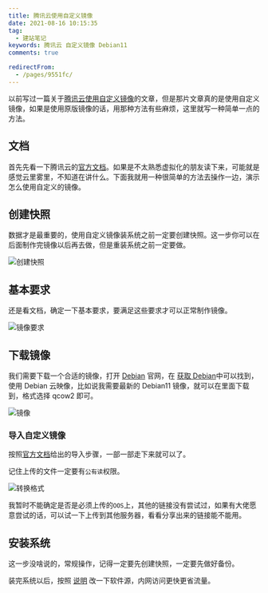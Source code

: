 ```yaml
---
title: 腾讯云使用自定义镜像
date: 2021-08-16 10:15:35
tag: 
  - 建站笔记
keywords: 腾讯云 自定义镜像 Debian11
comments: true

redirectFrom:
  - /pages/9551fc/
---
```


以前写过一篇关于[腾讯云使用自定义镜像](/2019/custom-mirror.html)的文章，但是那片文章真的是使用自定义镜像，如果是使用原版镜像的话，用那种方法有些麻烦，这里就写一种简单一点的方法。

<!-- more -->

## 文档

首先先看一下腾讯云的[官方文档](https://cloud.tencent.com/document/product/213/4942)。如果是不太熟悉虚拟化的朋友读下来，可能就是感觉云里雾里，不知道在讲什么。下面我就用一种很简单的方法去操作一边，演示怎么使用自定义的镜像。

## 创建快照

数据才是最重要的，使用自定义镜像装系统之前一定要创建快照。这一步你可以在后面制作完镜像以后再去做，但是重装系统之前一定要做。

![创建快照](./img/0.avif)

## 基本要求

还是看文档，确定一下基本要求，要满足这些要求才可以正常制作镜像。

![镜像要求](./img/1.avif)

## 下载镜像

我们需要下载一个合适的镜像，打开 [Debian](https://www.debian.org/) 官网，在 [获取 Debian](https://www.debian.org/distrib/)中可以找到，使用 Debian 云映像，比如说我需要最新的 Debian11 镜像，就可以在里面下载到，格式选择 qcow2 即可。

![镜像](./img/Snipaste_2021-08-16_09-51-10.avif)

### 导入自定义镜像

按照[官方文档](https://cloud.tencent.com/document/product/213/4945#.E5.AF.BC.E5.85.A5.E6.AD.A5.E9.AA.A4)给出的导入步骤，一部一部走下来就可以了。

记住上传的文件一定要有`公有读`权限。

![转换格式](./img/9.avif)

我暂时不能确定是否是必须上传的`OOS`上，其他的链接没有尝试过，如果有大佬愿意尝试的话，可以试一下上传到其他服务器，看看分享出来的链接能不能用。

## 安装系统

这一步没啥说的，常规操作，记得一定要先创建快照，一定要先做好备份。

装完系统以后，按照 [说明](https://mirrors.cloud.tencent.com/) 改一下软件源，内网访问更快更省流量。

